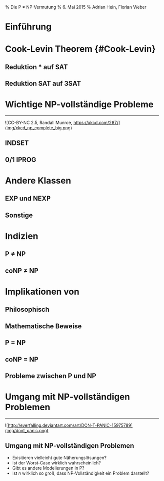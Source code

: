 % Die P $\neq$ NP-Vermutung
% 6. Mai 2015
% Adrian Hein, Florian Weber

Einführung
==========

<!-- Adrian -->

Cook-Levin Theorem {#Cook-Levin}
==================

<!-- Florian -->

Reduktion * auf SAT
-------------------

Reduktion SAT auf 3SAT
----------------------

Wichtige NP-vollständige Probleme
=================================

----

![CC-BY-NC 2.5, Randall Munroe, https://xkcd.com/287/](img/xkcd_np_complete_big.png)

INDSET
------

<!-- Florian -->

0/1 IPROG
---------

<!-- Adrian -->

<!--
* HAMPATH
* TSP
-->

Andere Klassen
==============

<!-- Florian -->

EXP und NEXP
------------

Sonstige
--------

<!-- Zwar nicht Teil des Skripts, aber ein paar Worte über PSPACE und Co sollten auch
nicht schaden -->

Indizien
========

<!-- eher mathematischer als philosophischer Natur -->

P $\neq$ NP
-----------

<!-- Florian -->

coNP $\neq$ NP
-----------

<!-- Adrian -->

Implikationen von
=================

Philosophisch
-------------

<!-- Florian -->

Mathematische Beweise
---------------------

<!-- Adrian -->

P = NP
------

coNP = NP
---------

Probleme zwischen P und NP
--------------------------


Umgang mit NP-vollständigen Problemen
=====================================

----

![http://everfalling.deviantart.com/art/DON-T-PANIC-15975789](img/dont_panic.png)


Umgang mit NP-vollständigen Problemen
-------------------------------------

* Exisitieren vielleicht gute Näherungslösungen?
* Ist der Worst-Case wirklich wahrscheinlich?
* Gibt es andere Modelierungen in P?
* Ist $n$ wirklich so groß, dass NP-Vollständigkeit ein Problem darstellt?

